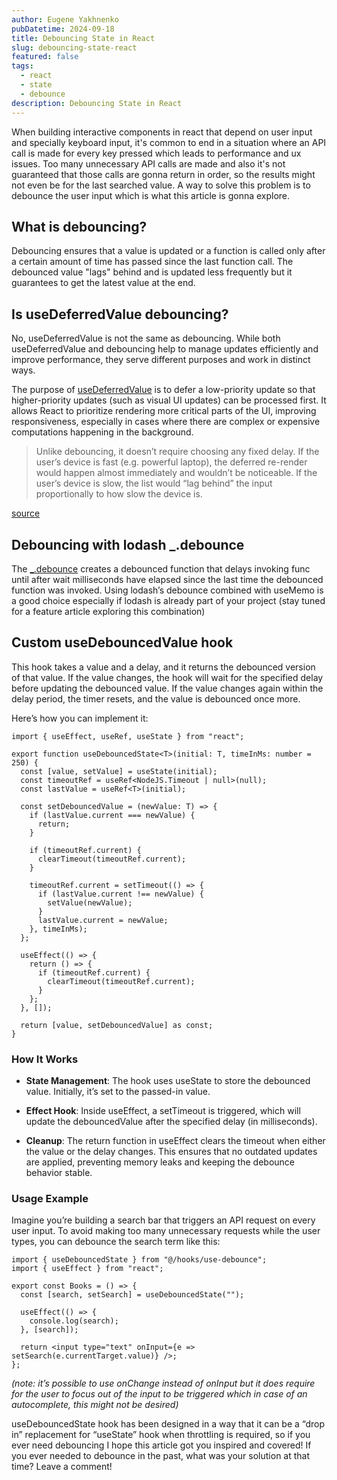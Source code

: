 ```yaml
---
author: Eugene Yakhnenko
pubDatetime: 2024-09-18
title: Debouncing State in React
slug: debouncing-state-react
featured: false
tags:
  - react
  - state
  - debounce
description: Debouncing State in React
---
```


When building interactive components in react that depend on user input and specially keyboard input, it's common to end in a situation where an API call is made for every key pressed which leads to performance and ux issues. Too many unnecessary API calls are made and also it's not guaranteed that those calls are gonna return in order, so the results might not even be for the last searched value. A way to solve this problem is to debounce the user input which is what this article is gonna explore.

## What is debouncing?

Debouncing ensures that a value is updated or a function is called only after a certain amount of time has passed since the last function call. The debounced value "lags" behind and is updated less frequently but it guarantees to get the latest value at the end.

## Is useDeferredValue debouncing?

No, useDeferredValue is not the same as debouncing. While both useDeferredValue and debouncing help to manage updates efficiently and improve performance, they serve different purposes and work in distinct ways.

The purpose of [useDeferredValue](https://react.dev/reference/react/useDeferredValue) is to defer a low-priority update so that higher-priority updates (such as visual UI updates) can be processed first. It allows React to prioritize rendering more critical parts of the UI, improving responsiveness, especially in cases where there are complex or expensive computations happening in the background.

> Unlike debouncing, it doesn’t require choosing any fixed delay. If the user’s device is fast (e.g. powerful laptop), the deferred re-render would happen almost immediately and wouldn’t be noticeable. If the user’s device is slow, the list would “lag behind” the input proportionally to how slow the device is.

[source](https://react.dev/reference/react/useDeferredValue#how-is-deferring-a-value-different-from-debouncing-and-throttling)

## Debouncing with lodash \_.debounce

The [\_.debounce](https://lodash.com/docs/#debounce) creates a debounced function that delays invoking func until after wait milliseconds have elapsed since the last time the debounced function was invoked.
Using lodash’s debounce combined with useMemo is a good choice especially if lodash is already part of your project (stay tuned for a feature article exploring this combination)

## Custom useDebouncedValue hook

This hook takes a value and a delay, and it returns the debounced version of that value. If the value changes, the hook will wait for the specified delay before updating the debounced value. If the value changes again within the delay period, the timer resets, and the value is debounced once more.

Here’s how you can implement it:

```tsx
import { useEffect, useRef, useState } from "react";

export function useDebouncedState<T>(initial: T, timeInMs: number = 250) {
  const [value, setValue] = useState(initial);
  const timeoutRef = useRef<NodeJS.Timeout | null>(null);
  const lastValue = useRef<T>(initial);

  const setDebouncedValue = (newValue: T) => {
    if (lastValue.current === newValue) {
      return;
    }

    if (timeoutRef.current) {
      clearTimeout(timeoutRef.current);
    }

    timeoutRef.current = setTimeout(() => {
      if (lastValue.current !== newValue) {
        setValue(newValue);
      }
      lastValue.current = newValue;
    }, timeInMs);
  };

  useEffect(() => {
    return () => {
      if (timeoutRef.current) {
        clearTimeout(timeoutRef.current);
      }
    };
  }, []);

  return [value, setDebouncedValue] as const;
}
```

### How It Works

- **State Management**: The hook uses useState to store the debounced value. Initially, it’s set to the passed-in value.

- **Effect Hook**: Inside useEffect, a setTimeout is triggered, which will update the debouncedValue after the specified delay (in milliseconds).

- **Cleanup**: The return function in useEffect clears the timeout when either the value or the delay changes. This ensures that no outdated updates are applied, preventing memory leaks and keeping the debounce behavior stable.

### Usage Example

Imagine you’re building a search bar that triggers an API request on every user input. To avoid making too many unnecessary requests while the user types, you can debounce the search term like this:

```tsx
import { useDebouncedState } from "@/hooks/use-debounce";
import { useEffect } from "react";

export const Books = () => {
  const [search, setSearch] = useDebouncedState("");

  useEffect(() => {
    console.log(search);
  }, [search]);

  return <input type="text" onInput={e => setSearch(e.currentTarget.value)} />;
};
```

_(note: it’s possible to use onChange instead of onInput but it does require for the user to focus out of the input to be triggered which in case of an autocomplete, this might not be desired)_

useDebouncedState hook has been designed in a way that it can be a “drop in” replacement for “useState” hook when throttling is required, so if you ever need debouncing I hope this article got you inspired and covered!
If you ever needed to debounce in the past, what was your solution at that time? Leave a comment!
